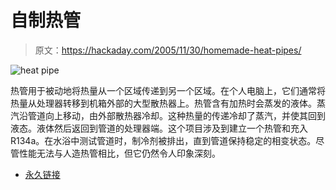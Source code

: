# 自制热管

> 原文：<https://hackaday.com/2005/11/30/homemade-heat-pipes/>

![heat pipe](img/e1f214405673f351f53eab814a9f3af2.png)

热管用于被动地将热量从一个区域传递到另一个区域。在个人电脑上，它们通常将热量从处理器转移到机箱外部的大型散热器上。热管含有加热时会蒸发的液体。蒸汽沿管道向上移动，由外部散热器冷却。这种热量的传递冷却了蒸汽，并使其回到液态。液体然后返回到管道的处理器端。这个项目涉及到建立一个热管和充入 R134a。在水浴中测试管道时，制冷剂被排出，直到管道保持稳定的相变状态。尽管性能无法与人造热管相比，但它仍然令人印象深刻。

*   [永久链接](http://www.benchtest.com/heat_pipe1.html)